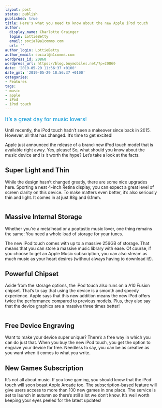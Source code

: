 ```yaml
---
layout: post
status: publish
published: true
title: Here's what you need to know about the new Apple iPod touch
author:
  display_name: Charlotte Grainger
  login: LottieBetty
  email: social@a1comms.com
  url: ''
author_login: LottieBetty
author_email: social@a1comms.com
wordpress_id: 20860
wordpress_url: https://blog.buymobiles.net/?p=20860
date: '2019-05-29 11:56:37 +0100'
date_gmt: '2019-05-29 10:56:37 +0100'
categories:
- Features
tags:
- music
- apple
- iPod
- iPod touch
---
```

<p><!-- wp:paragraph --></p>
<p><span class="postStandFirst" style="color: #0896d5; line-height: 26px; font-size: 18px;">It&rsquo;s a great day for music lovers!</span></p>
<p><!-- /wp:paragraph --></p>
<p><!-- wp:paragraph --></p>
<p>Until recently, the iPod touch hadn&rsquo;t seen a makeover since back in 2015. However, all that has changed. It&rsquo;s time to get excited!</p>
<p><!-- /wp:paragraph --></p>
<p><!-- wp:paragraph --></p>
<p>Apple just announced the release of a brand-new iPod touch model that is available right away. Yes, please! So, what should you know about the music device and is it worth the hype? Let&rsquo;s take a look at the facts.</p>
<p><!-- /wp:paragraph --></p>
<p><!-- wp:heading --></p>
<h2>Super Light and Thin</h2>
<p><!-- /wp:heading --></p>
<p><!-- wp:paragraph --></p>
<p>While the design hasn&rsquo;t changed greatly, there are some nice upgrades here. Sporting a neat 4-inch Retina display, you can expect a great level of screen clarity on this device. To make matters even better, it&rsquo;s also seriously thin and light. It comes in at just 88g and 6.1mm.</p>
<p><!-- /wp:paragraph --></p>
<p><!-- wp:image {"id":20863} --></p>
<figure class="wp-block-image"><img src="https://storage.googleapis.com/a1comms-blog-buymobiles/1/2019/05/ipod-touch-hero-shot.jpg" alt="" class="wp-image-20863"/></figure>
<p><!-- /wp:image --></p>
<p><!-- wp:heading --></p>
<h2>Massive Internal Storage</h2>
<p><!-- /wp:heading --></p>
<p><!-- wp:paragraph --></p>
<p>Whether you&rsquo;re a metalhead or a poptastic music lover, one thing remains the same: You need a whole load of storage for your tunes.</p>
<p><!-- /wp:paragraph --></p>
<p><!-- wp:paragraph --></p>
<p>The new iPod touch comes with up to a massive 256GB of storage. That means that you can store a massive music library with ease. Of course, if you choose to get an Apple Music subscription, you can also stream as much music as your heart desires (without always having to download it!).</p>
<p><!-- /wp:paragraph --></p>
<p><!-- wp:heading --></p>
<h2>Powerful Chipset</h2>
<p><!-- /wp:heading --></p>
<p><!-- wp:paragraph --></p>
<p>Aside from the storage options, the iPod touch also runs on a A10 Fusion chipset. That&rsquo;s to say that using the device is a smooth and speedy experience. Apple says that this new addition means the new iPod offers twice the performance compared to previous models. Plus, they also say that the device graphics are a massive three times better!</p>
<p><!-- /wp:paragraph --></p>
<p><!-- wp:image {"id":20864} --></p>
<figure class="wp-block-image"><img src="https://storage.googleapis.com/a1comms-blog-buymobiles/1/2019/05/ipod-touch-gaming.jpg" alt="" class="wp-image-20864"/></figure>
<p><!-- /wp:image --></p>
<p><!-- wp:heading --></p>
<h2>Free Device Engraving</h2>
<p><!-- /wp:heading --></p>
<p><!-- wp:paragraph --></p>
<p>Want to make your device super unique? There&rsquo;s a free way in which you can do just that. When you buy the new iPod touch, you get the option to engrave your device for free. Needless to say, you can be as creative as you want when it comes to what you write.</p>
<p><!-- /wp:paragraph --></p>
<p><!-- wp:heading --></p>
<h2>New Games Subscription</h2>
<p><!-- /wp:heading --></p>
<p><!-- wp:paragraph --></p>
<p>It&rsquo;s not all about music. If you love gaming, you should know that the iPod touch will soon boast Apple Arcade too. The subscription-based feature will give users access to more than 100 new games in one place. The service is set to launch in autumn so there&rsquo;s still a lot we don&rsquo;t know. It&rsquo;s well worth keeping your eyes peeled for the latest updates!</p>
<p><!-- /wp:paragraph --></p>
<p><!-- wp:image {"id":20352,"linkDestination":"custom"} --></p>
<figure class="wp-block-image"><a href="https://www.buymobiles.net/apple" target="_blank" rel="noreferrer noopener"><img src="https://storage.googleapis.com/a1comms-blog-buymobiles/1/2019/03/bm-blog-iphone-xs.jpg" alt="" class="wp-image-20352"/></a></figure>
<p><!-- /wp:image --></p>
